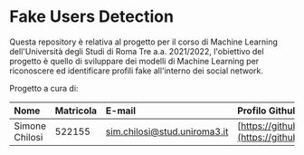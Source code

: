 # Fake Users Detection
Questa repository è relativa al progetto per il corso di Machine Learning dell'Università degli Studi di Roma Tre a.a. 2021/2022, l'obiettivo del progetto è quello di sviluppare dei modelli di Machine Learning per riconoscere ed identificare profili fake all'interno dei social network.

Progetto a cura di:

| Nome| Matricola | E-mail | Profilo Github | Profilo Linkedin |
|:---|:---|:---|:---|:---|
| Simone Chilosi|522155|sim.chilosi@stud.uniroma3.it|[https://github.com/simochilo](https://github.com/simochilo)| https://www.linkedin.com/in/simone-chilosi-575260239/|
